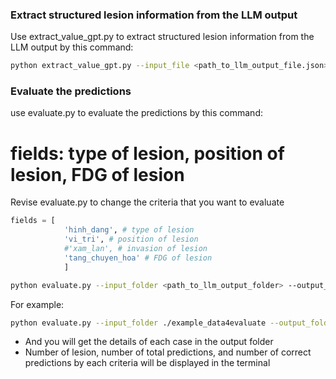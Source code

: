 ### Extract structured lesion information from the LLM output

Use extract_value_gpt.py to extract structured lesion information from the LLM output by this command:
```bash
python extract_value_gpt.py --input_file <path_to_llm_output_file.json> --output_folder <path_to_output_folder>
```

### Evaluate the predictions

use evaluate.py to evaluate the predictions by this command:

# fields: type of lesion, position of lesion, FDG of lesion
Revise evaluate.py to change the criteria that you want to evaluate
```python
fields = [
            'hinh_dang', # type of lesion
            'vi_tri', # position of lesion
            #'xam_lan', # invasion of lesion
            'tang_chuyen_hoa' # FDG of lesion
            ] 
```


```bash
python evaluate.py --input_folder <path_to_llm_output_folder> --output_folder <path_to_output_folder> 
```

For example: 
```bash
python evaluate.py --input_folder ./example_data4evaluate --output_folder ./results/example_data4evaluate/type+position
```

- And you will get the details of each case in the output folder
- Number of lesion, number of total predictions, and number of correct predictions by each criteria will be displayed in the terminal



